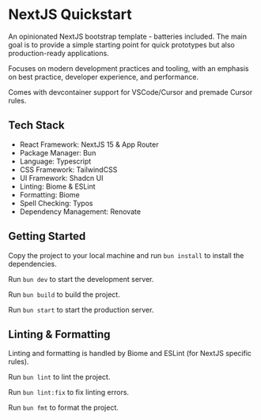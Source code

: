 # NextJS Quickstart

An opinionated NextJS bootstrap template - batteries included.
The main goal is to provide a simple starting point for quick prototypes but also production-ready applications.

Focuses on modern development practices and tooling, with an emphasis on best practice, developer experience, and performance.

Comes with devcontainer support for VSCode/Cursor and premade Cursor rules.

## Tech Stack

- React Framework: NextJS 15 & App Router
- Package Manager: Bun
- Language: Typescript
- CSS Framework: TailwindCSS
- UI Framework: Shadcn UI
- Linting: Biome & ESLint
- Formatting: Biome
- Spell Checking: Typos
- Dependency Management: Renovate

## Getting Started

Copy the project to your local machine and run `bun install` to install the dependencies.

Run `bun dev` to start the development server.

Run `bun build` to build the project.

Run `bun start` to start the production server.

## Linting & Formatting

Linting and formatting is handled by Biome and ESLint (for NextJS specific rules).

Run `bun lint` to lint the project.

Run `bun lint:fix` to fix linting errors.

Run `bun fmt` to format the project.
